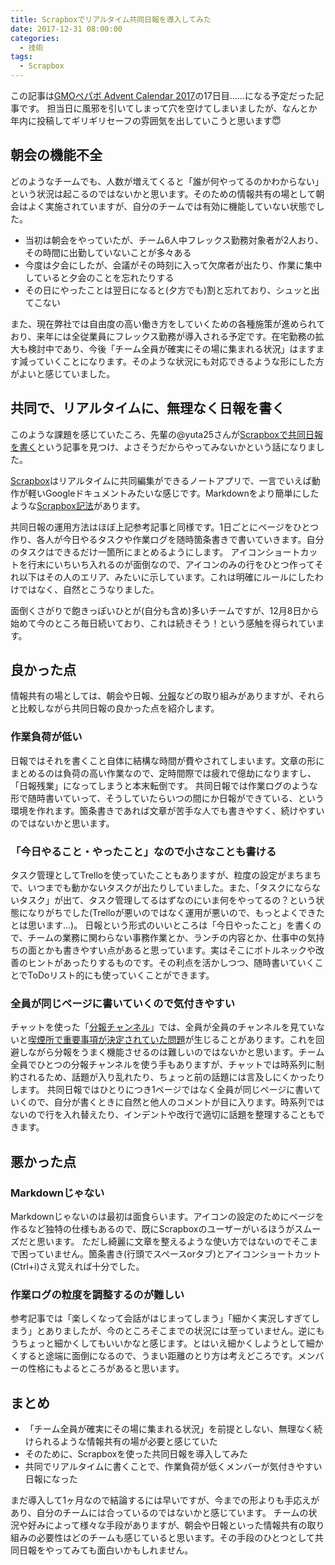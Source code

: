 ```yaml
---
title: Scrapboxでリアルタイム共同日報を導入してみた
date: 2017-12-31 08:00:00
categories:
  - 技術
tags:
  - Scrapbox
---
```


この記事は[GMOペパボ Advent Calendar 2017](https://qiita.com/advent-calendar/2017/pepabo)の17日目……になる予定だった記事です。
担当日に風邪を引いてしまって穴を空けてしまいましたが、なんとか年内に投稿してギリギリセーフの雰囲気を出していこうと思います😇

## 朝会の機能不全

どのようなチームでも、人数が増えてくると「誰が何やってるのかわからない」という状況は起こるのではないかと思います。そのための情報共有の場として朝会はよく実施されていますが、自分のチームでは有効に機能していない状態でした。

- 当初は朝会をやっていたが、チーム6人中フレックス勤務対象者が2人おり、その時間に出勤していないことが多々ある
- 今度は夕会にしたが、会議がその時刻に入って欠席者が出たり、作業に集中していると夕会のことを忘れたりする
- その日にやったことは翌日になると(夕方でも)割と忘れており、シュッと出てこない

また、現在弊社では自由度の高い働き方をしていくための各種施策が進められており、来年には全従業員にフレックス勤務が導入される予定です。在宅勤務の拡大も検討中であり、今後「チーム全員が確実にその場に集まれる状況」はますます減っていくことになります。そのような状況にも対応できるような形にした方がよいと感じていました。

## 共同で、リアルタイムに、無理なく日報を書く

このような課題を感じていたころ、先輩の@yuta25さんが[Scrapboxで共同日報を書く](http://razokulover.hateblo.jp/entry/2017/12/07/200728)という記事を見つけ、よさそうだからやってみないかという話になりました。

[Scrapbox](https://scrapbox.io/)はリアルタイムに共同編集ができるノートアプリで、一言でいえば動作が軽いGoogleドキュメントみたいな感じです。Markdownをより簡単にしたような[Scrapbox記法](https://scrapbox.io/help-jp/%E8%A8%98%E6%B3%95)があります。

共同日報の運用方法はほぼ上記参考記事と同様です。1日ごとにページをひとつ作り、各人が今日やるタスクや作業ログを随時箇条書きで書いていきます。自分のタスクはできるだけ一箇所にまとめるようにします。
アイコンショートカットを行末にいちいち入れるのが面倒なので、アイコンのみの行をひとつ作ってそれ以下はその人のエリア、みたいに示しています。これは明確にルールにしたわけではなく、自然とこうなりました。

面倒くさがりで飽きっぽいひとが(自分も含め)多いチームですが、12月8日から始めて今のところ毎日続いており、これは続きそう！という感触を得られています。

## 良かった点

情報共有の場としては、朝会や日報、[分報](http://c16e.com/1511101558/)などの取り組みがありますが、それらと比較しながら共同日報の良かった点を紹介します。

### 作業負荷が低い

日報ではそれを書くこと自体に結構な時間が費やされてしまいます。文章の形にまとめるのは負荷の高い作業なので、定時間際では疲れで億劫になりますし、「日報残業」になってしまうと本末転倒です。
共同日報では作業ログのような形で随時書いていって、そうしていたらいつの間にか日報ができている、という環境を作れます。箇条書きであれば文章が苦手な人でも書きやすく、続けやすいのではないかと思います。

### 「今日やること・やったこと」なので小さなことも書ける

タスク管理としてTrelloを使っていたこともありますが、粒度の設定がまちまちで、いつまでも動かないタスクが出たりしていました。また、「タスクにならないタスク」が出て、タスク管理してるはずなのにいま何をやってるの？という状態になりがちでした(Trelloが悪いのではなく運用が悪いので、もっとよくできたとは思います…)。
日報という形式のいいところは「今日やったこと」を書くので、チームの業務に関わらない事務作業とか、ランチの内容とか、仕事中の気持ちの面とかも書きやすい点があると思っています。実はそこにボトルネックや改善のヒントがあったりするものです。その利点を活かしつつ、随時書いていくことでToDoリスト的にも使っていくことができます。

### 全員が同じページに書いていくので気付きやすい

チャットを使った「[分報チャンネル](http://c16e.com/1511101558/)」では、全員が全員のチャンネルを見ていないと[喫煙所で重要事項が決定されていた問題](http://stefafafan.hatenablog.com/entry/2017/03/21/130422)が生じることがあります。これを回避しながら分報をうまく機能させるのは難しいのではないかと思います。チーム全員でひとつの分報チャンネルを使う手もありますが、チャットでは時系列に制約されるため、話題が入り乱れたり、ちょっと前の話題には言及しにくかったりします。
共同日報ではひとりにつき1ページではなく全員が同じページに書いていくので、自分が書くときに自然と他人のコメントが目に入ります。時系列ではないので行を入れ替えたり、インデントや改行で適切に話題を整理することもできます。

## 悪かった点

### Markdownじゃない

Markdownじゃないのは最初は面食らいます。アイコンの設定のためにページを作るなど独特の仕様もあるので、既にScrapboxのユーザーがいるほうがスムーズだと思います。
ただし綺麗に文章を整えるような使い方ではないのでそこまで困っていません。箇条書き(行頭でスペースorタブ)とアイコンショートカット(Ctrl+i)さえ覚えれば十分でした。

### 作業ログの粒度を調整するのが難しい

参考記事では「楽しくなって会話がはじまってしまう」「細かく実況しすぎてしまう」とありましたが、今のところそこまでの状況には至っていません。逆にもうちょっと細かくしてもいいかなと感じます。とはいえ細かくしようとして細かくすると途端に面倒になるので、うまい距離のとり方は考えどころです。メンバーの性格にもよるところがあると思います。

## まとめ

- 「チーム全員が確実にその場に集まれる状況」を前提としない、無理なく続けられるような情報共有の場が必要と感じていた
- そのために、Scrapboxを使った共同日報を導入してみた
- 共同でリアルタイムに書くことで、作業負荷が低くメンバーが気付きやすい日報になった

まだ導入して1ヶ月なので結論するには早いですが、今までの形よりも手応えがあり、自分のチームには合っているのではないかと感じています。
チームの状況や好みによって様々な手段がありますが、朝会や日報といった情報共有の取り組みの必要性はどのチームも感じていると思います。その手段のひとつとして共同日報をやってみても面白いかもしれません。
